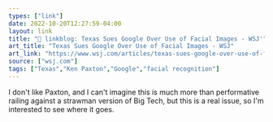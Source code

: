 ```yaml
---
types: ["link"]
date: 2022-10-20T12:27:59-04:00
layout: link
title: "🔗 linkblog: Texas Sues Google Over Use of Facial Images - WSJ'"
art_title: "Texas Sues Google Over Use of Facial Images - WSJ"
art_link: "https://www.wsj.com/articles/texas-sues-google-over-use-of-facial-images-11666276264?mod=rss_Technology"
source: ["wsj.com"]
tags: ["Texas","Ken Paxton","Google","facial recognition"]
---
```

I don't like Paxton, and I can't imagine this is much more than performative railing against a strawman version of Big Tech, but this is a real issue, so I'm interested to see where it goes.
 
